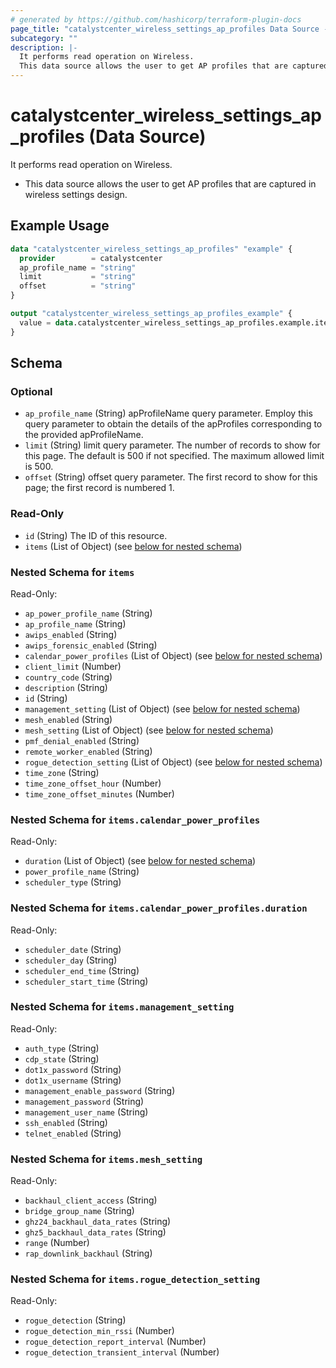 ```yaml
---
# generated by https://github.com/hashicorp/terraform-plugin-docs
page_title: "catalystcenter_wireless_settings_ap_profiles Data Source - terraform-provider-catalystcenter"
subcategory: ""
description: |-
  It performs read operation on Wireless.
  This data source allows the user to get AP profiles that are captured in wireless settings design.
---
```


# catalystcenter_wireless_settings_ap_profiles (Data Source)

It performs read operation on Wireless.

- This data source allows the user to get AP profiles that are captured in wireless settings design.

## Example Usage

```terraform
data "catalystcenter_wireless_settings_ap_profiles" "example" {
  provider        = catalystcenter
  ap_profile_name = "string"
  limit           = "string"
  offset          = "string"
}

output "catalystcenter_wireless_settings_ap_profiles_example" {
  value = data.catalystcenter_wireless_settings_ap_profiles.example.items
}
```

<!-- schema generated by tfplugindocs -->
## Schema

### Optional

- `ap_profile_name` (String) apProfileName query parameter. Employ this query parameter to obtain the details of the apProfiles corresponding to the provided apProfileName.
- `limit` (String) limit query parameter. The number of records to show for this page. The default is 500 if not specified. The maximum allowed limit is 500.
- `offset` (String) offset query parameter. The first record to show for this page; the first record is numbered 1.

### Read-Only

- `id` (String) The ID of this resource.
- `items` (List of Object) (see [below for nested schema](#nestedatt--items))

<a id="nestedatt--items"></a>
### Nested Schema for `items`

Read-Only:

- `ap_power_profile_name` (String)
- `ap_profile_name` (String)
- `awips_enabled` (String)
- `awips_forensic_enabled` (String)
- `calendar_power_profiles` (List of Object) (see [below for nested schema](#nestedobjatt--items--calendar_power_profiles))
- `client_limit` (Number)
- `country_code` (String)
- `description` (String)
- `id` (String)
- `management_setting` (List of Object) (see [below for nested schema](#nestedobjatt--items--management_setting))
- `mesh_enabled` (String)
- `mesh_setting` (List of Object) (see [below for nested schema](#nestedobjatt--items--mesh_setting))
- `pmf_denial_enabled` (String)
- `remote_worker_enabled` (String)
- `rogue_detection_setting` (List of Object) (see [below for nested schema](#nestedobjatt--items--rogue_detection_setting))
- `time_zone` (String)
- `time_zone_offset_hour` (Number)
- `time_zone_offset_minutes` (Number)

<a id="nestedobjatt--items--calendar_power_profiles"></a>
### Nested Schema for `items.calendar_power_profiles`

Read-Only:

- `duration` (List of Object) (see [below for nested schema](#nestedobjatt--items--calendar_power_profiles--duration))
- `power_profile_name` (String)
- `scheduler_type` (String)

<a id="nestedobjatt--items--calendar_power_profiles--duration"></a>
### Nested Schema for `items.calendar_power_profiles.duration`

Read-Only:

- `scheduler_date` (String)
- `scheduler_day` (String)
- `scheduler_end_time` (String)
- `scheduler_start_time` (String)



<a id="nestedobjatt--items--management_setting"></a>
### Nested Schema for `items.management_setting`

Read-Only:

- `auth_type` (String)
- `cdp_state` (String)
- `dot1x_password` (String)
- `dot1x_username` (String)
- `management_enable_password` (String)
- `management_password` (String)
- `management_user_name` (String)
- `ssh_enabled` (String)
- `telnet_enabled` (String)


<a id="nestedobjatt--items--mesh_setting"></a>
### Nested Schema for `items.mesh_setting`

Read-Only:

- `backhaul_client_access` (String)
- `bridge_group_name` (String)
- `ghz24_backhaul_data_rates` (String)
- `ghz5_backhaul_data_rates` (String)
- `range` (Number)
- `rap_downlink_backhaul` (String)


<a id="nestedobjatt--items--rogue_detection_setting"></a>
### Nested Schema for `items.rogue_detection_setting`

Read-Only:

- `rogue_detection` (String)
- `rogue_detection_min_rssi` (Number)
- `rogue_detection_report_interval` (Number)
- `rogue_detection_transient_interval` (Number)
